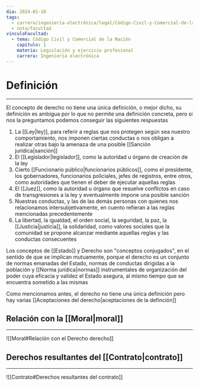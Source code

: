 ```yaml
---
dia: 2024-01-10
tags:
  - carrera/ingeniería-electrónica/legal/Código-Civil-y-Comercial-de-la-Nación
  - nota/facultad
vinculoFacultad:
  - tema: Código Civil y Comercial de la Nación
    capitulo: 1
    materia: Legislación y ejercicio profesional
    carrera: Ingeniería electrónica
---
```

# Definición
---
El concepto de derecho no tiene una única definición, o mejor dicho, su definición es ambigua por lo que no permite una definición concreta, pero si nos la preguntamos podemos conseguir las siguientes respuestas

1. La [[Ley|ley]], para referir a reglas que nos protegen según sea nuestro comportamiento, nos imponen ciertas conductas o nos obligan a realizar otras bajo la amenaza de una posible [[Sanción jurídica|sanción]]
2. El [[Legislador|legislador]], como la autoridad u órgano de creación de la ley
3. Cierto [[Funcionario público|funcionarios públicos]], como el presidente, los gobernadores, funcionarios policiales, jefes de registros, entre otros, como autoridades que tienen el deber de ejecutar aquellas reglas
4. El [[Juez]], como la autoridad u órgano que resuelve conflictos en caso de transgresiones a la ley y eventualmente impone una posible sanción
5. Nuestras conductas, y las de las demás personas con quienes nos relacionamos intersubjetivamente, en cuento refieran a las reglas mencionadas precedentemente
6. La libertad, la igualdad, el orden social, la seguridad, la paz, la [[Justicia|justicia]], la solidaridad, como valores sociales que la comunidad se propone alcanzar mediante aquellas reglas y las conductas consecuentes

Los conceptos de [[Estado]] y Derecho son "conceptos conjugados", en el sentido de que se implican mutuamente, porque el derecho es un conjunto de normas emanadas del Estado, normas de conductas dirigidas a la población y [[Norma jurídica|normas]] instrumentales de organización del poder cuya eficacia y validez el Estado asegura, al mismo tiempo que se encuentra sometido a las mismas

Como mencionamos antes, el derecho no tiene una única definición pero hay varias [[Aceptaciones del derecho|aceptaciones de la definción]]

## Relación con la [[Moral|moral]]
---
![[Moral#Relación con el Derecho derecho]]

## Derechos resultantes del [[Contrato|contrato]]
---
![[Contrato#Derechos resultantes del contrato]]
